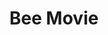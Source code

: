 ---
movieId: m_5
title: Bee Movie
genre: Animacion
distributed: DreamWorks Animation
release: 2007
language: ENGLISH
synopsis: Una joven abeja llamado Barry B. Ben son (Jerry Seinfeld) se graduó recientemente de la universidad y está a punto de ingresar a la fuerza de trabajo de la colmena Industrias Honex (Mielex en español) junto con su mejor amigo Adam Flayman (Matthew Broderick). Inicialmente, Barry está entusiasmado por unirse a la fuerza de trabajo, pero surge su actitud valiente e inconformista al descubrir que su elección de trabajo nunca cambiará una vez elegida. Más tarde, las dos abejas se topan con un grupo de polenjocks (polinesios en Hispanoamérica), las abejas que recogen polen de las flores fuera de la colmena. Los Jocks ofrecen llevar a Barry fuera de la colmena a un parche de flores, y él acepta. Durante su primera expedición de recolección de polen en la ciudad de Nueva York, Barry se pierde bajo la lluvia y termina en el balcón de una florista humana llamada Vanessa (Renée Zellweger). Al darse cuenta de Barry, el novio de Vanessa, Ken (Patrick Warburton), intenta aplastarlo, pero Vanessa atrapa suavemente y suelta a Barry fuera de la ventana, salvándole la vida.
actorsId: [ a_5]
directorId: d_5
---